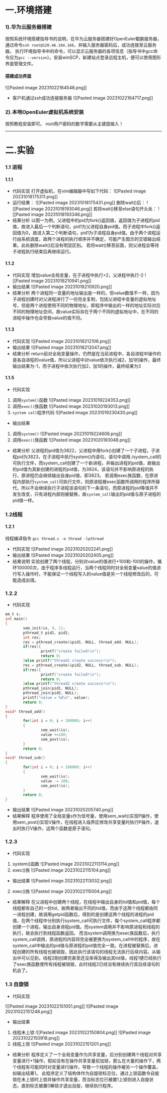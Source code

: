 # 一.环境搭建
### 1).华为云服务器搭建
按照系统环境搭建指导书的说明，在华为云服务器搭建好OpenEuler鲲鹏服务器，通过命令`ssh root@120.46.184.168`，并输入服务器密码后，成功连接至云服务器。
执行环境指导书中的命令，可以显示云服务器的各项信息（指导书中gcc命令应为`gcc --version`）。安装winSCP，新建站点登录远程主机，便可以使用图形界面管理文件。

#### 搭建成功界面
![[Pasted image 20231022164548.png]]
- 客户机通过ssh成功连接服务器
![[Pasted image 20231022164717.png]]
### 2).本地OpenEuler虚拟机系统安装
按照教程安装即可。
root用户密码的数字需要从主键盘输入！

---
# 二.实验
### 1.1 进程
#### 1.1.1
- 代码实现
打开虚拟机，在vim编辑器中写如下代码：
![[Pasted image 20231018175311.png]]
- 运行结果：
![[Pasted image 20231018175431.png]]
删除wait()后：
![[Pasted image 20231018193046.png]]
若将wait()移至else语句开头处：
![[Pasted image 20231018193346.png]]
- 结果分析
以图一为例，父进程中的pid为fork()返回值，返回值为子进程的pid值，故进入最后一个判断语句，pid1为父进程自身pid值。而子进程中fork()返回值为0，故进入第二个判断语句，pid1为子进程自身pid值。由于两个进程运行由系统调度，故两个进程的执行顺序并不确定，可能产生图示的交错输出结果。此处删除wait()后没有明显区别。
若将wait()移至前面，则父进程会等待子进程执行结束后再继续运行。

#### 1.1.2
- 代码实现
增加value全局变量，在子进程中执行+2，父进程中执行-2
![[Pasted image 20231018210941.png]]
- 输出结果
![[Pasted image 20231018210920.png]]
- 结果分析
两个进程同一变量的地址输出是一样的，但value数值不一样，因为子进程创建时对父进程进行了一份完全复制，包括父进程中变量的虚拟地址号，但是两个进程使用不同的物理地址，即程序中输出的一样的地址实际对应不同的物理地址空间，故value实际存在于两个不同的虚拟地址中，在不同的进程中操作也会导致value的值不同。

#### 1.1.3
- 代码实现
![[Pasted image 20231018212106.png]]
- 输出结果
![[Pasted image 20231018212047.png]]
- 结果分析
return前对全局变量操作，仍然是在当前进程中，各自进程中操作的是各自进程的value值，所以父进程中对value依次执行减2，加1的操作，最终输出结果为-1，而子进程中依次执行加2，加1的操作，最终结果为3

#### 1.1.5
- 代码实现
1. 调用`system()`函数
![[Pasted image 20231019224353.png]]
2. 调用`exec()`族函数
![[Pasted image 20231020193013.png]]
3. `system call`程序代码
![[Pasted image 20231019230430.png]]
- 输出结果
1. 调用`system()`
![[Pasted image 20231019224606.png]]
2. 调用`exec()`族函数
![[Pasted image 20231020193048.png]]
- 结果分析
父进程的pid值为3822，父进程中用fork()创建了一个子进程，子进程pid为3823，在子进程中执行system()内语句，语句中调用./system_call的可执行文件，而system_call创建了一个新进程，并输出进程的pid值，故输出的pid值为其新创建的进程的pid值，为3824，该语句并不影响原进程的执行，原进程仍会继续输出自身pid值，即3823。
若调用exec族函数，在原进程内部执行`system_call`可执行文件，则原进程被exec函数所调用的程序所替代，所以不会继续执行子进程该语句的下一条语句，而原进程的pid等值并不发生改变，只有进程内部则被替换，故`system_call`输出的pid值与原子进程的pid值一样。

### 1.2线程
#### 1.2.1
线程编译指令
`gcc thread.c -o thread -lpthread`
- 代码实现
![[Pasted image 20231020202241.png]]
- 输出结果
![[Pasted image 20231020202405.png]]
- 结果说明
实验创建了两个线程，分别对value的值进行+100和-100的操作，循环100000次，由于程序多线程运行，当两个线程同时对全局变量value的值进行写入操作时，不能保证一个线程写入的value值是另一个线程修改后的，可能造成出错。

### 1.2.2
- 代码实现
```c
em_t s;
int main()
{
        sem_init(&s, 0, 1);
        pthread_t pid1, pid2;
        int res;
        res = pthread_create(&pid1, NULL, thread_add, NULL);
        if(res){
                printf("create failed!\n");
                return 0;
        }else printf("thread1 create success!\n");
        res = pthread_create(&pid2, NULL, thread_sub, NULL);
        if(res){
                printf("create failed!\n");
                return 0;
        }else printf("thread2 create success!\n");
        pthread_join(pid1, NULL);
        pthread_join(pid2, NULL);
        printf("value = %d\n", value);
        return 0;
}
void* thread_add()
{
        for(int i = 0; i < 100000; i++)
        {
                sem_wait(&s);
                value +=100;
                sem_post(&s);
        }
        return 0;
}
void* thread_sub()
{
        for(int i = 0; i < 100000; i++)
        {
                sem_wait(&s);
                value -= 100;
                sem_post(&s);
        }
        return 0;
}
```

- 输出结果
![[Pasted image 20231020205740.png]]
- 结果解释
程序使用了全局变量s作为信号量，使用sem_wait()实现P操作，使用sem_post()实现V操作，在线程进入临界区修改共享变量时执行P操作，退出时执行V操作，这两个函数是原子语句。

### 1.2.3
- 代码实现
1. system()函数
![[Pasted image 20231022113114.png]]
2. exec()族
![[Pasted image 20231022115104.png]]
- 输出结果
![[Pasted image 20231022113032.png]]
2. exec()族
![[Pasted image 20231022115004.png]]

- 结果解释
在父进程中创建两个线程，在线程中输出自身的tid值和pid值，每个线程都有自己的一份tid，故两者输出不同的tid值，而由于这两个线程都由同一进程创建，故调用getpid函数后，得到的是创建这两个线程的进程的pid值，在两个线程中分别执行system_call可执行文件，每个system_call程序都创建一个进程，输出自身进程pid值。而system调用并不影响原进程和线程的执行，故会执行到线程函数返回。
而当system调用换为exec族函数后，执行system_call调用，原进程的内容将完全被更换为system_call中的程序，故在system_call中输出的pid值与原进程的pid值完全一致。在进程被替换后，进程创建的所有线程也被销毁，因此执行该语句的线程无法执行后续内容。从输出中可以见到，线程2刚创建完甚至还没来得及输出其tid值，线程1便已经执行了exec族函数使所有线程被销毁，此时线程2已经没有继续执行其后续语句的机会了。

### 1.3 自旋锁
- 代码实现

![[Pasted image 20231022151051.png]]
![[Pasted image 20231022151248.png]]
- 输出结果
1. 线程未上锁
![[Pasted image 20231022150804.png]]
![[Pasted image 20231022150918.png]]
2. 线程上锁
![[Pasted image 20231022151201.png]]
- 结果分析
程序定义了一个全局变量作为共享变量，后分别创建两个线程对共享变量进行+1操作，假如没有在操作共享变量前加锁，那么在大量的操作下，两个线程有可能同时对变量进行操作，导致一个线程的操作被另一个操作覆盖，如输出结果1。
此程序定义了结构体作为自旋锁标志位，通过上锁函数令自旋锁在未上锁时上锁并操作共享变量，而当标志位已被置1上锁则进入自旋状态，直到标志被置0解锁才退出自旋，继续执行程序。